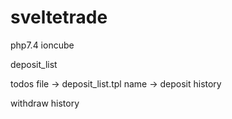 # sveltetrade

php7.4 ioncube

deposit_list

todos
file -> deposit_list.tpl
name -> deposit history

withdraw history
